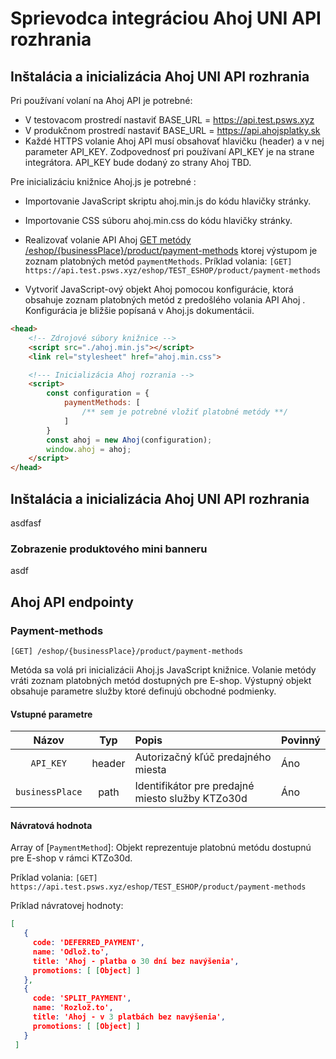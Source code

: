 # Sprievodca integráciou Ahoj UNI API rozhrania


## Inštalácia a inicializácia Ahoj UNI API rozhrania
Pri používaní volaní na Ahoj API je potrebné:
* V testovacom prostredí nastaviť BASE_URL = https://api.test.psws.xyz
* V produkčnom prostredí nastaviť BASE_URL = https://api.ahojsplatky.sk
* Každé HTTPS volanie Ahoj API musí obsahovať hlavičku (header) a v nej parameter API_KEY. Zodpovednosť pri používaní API_KEY je na strane integrátora. API_KEY bude dodaný zo strany Ahoj TBD.

Pre inicializáciu knižnice Ahoj.js je potrebné :
* Importovanie JavaScript skriptu ahoj.min.js do kódu hlavičky stránky.
* Importovanie CSS súboru ahoj.min.css do kódu hlavičky stránky.
* Realizovať volanie API Ahoj [GET metódy /eshop/{businessPlace}/product/payment-methods](/) ktorej výstupom je zoznam platobných metód `paymentMethods`. Príklad volania: `[GET] https://api.test.psws.xyz/eshop/TEST_ESHOP/product/payment-methods`

* Vytvoriť JavaScript-ový objekt Ahoj pomocou konfigurácie, ktorá obsahuje zoznam platobných metód z predošlého volania API Ahoj . Konfigurácia je bližšie popísaná v Ahoj.js dokumentácii.




```html
<head>
    <!-- Zdrojové súbory knižnice -->
    <script src="./ahoj.min.js"></script>
    <link rel="stylesheet" href="ahoj.min.css">

    <!--- Inicializácia Ahoj rozrania -->
    <script>
        const configuration = {
            paymentMethods: [
                /** sem je potrebné vložiť platobné metódy **/
            ]
        }
        const ahoj = new Ahoj(configuration);
        window.ahoj = ahoj;
    </script>
</head>
```

## Inštalácia a inicializácia Ahoj UNI API rozhrania
asdfasf

### Zobrazenie produktového mini banneru
asdf


## Ahoj API endpointy

### Payment-methods
`[GET] /eshop/{businessPlace}/product/payment-methods`

Metóda sa volá pri inicializácii Ahoj.js JavaScript knižnice. Volanie metódy vráti zoznam platobných metód dostupných pre E-shop. Výstupný objekt obsahuje parametre služby ktoré definujú obchodné podmienky.

#### Vstupné parametre

| Názov | Typ | Popis | Povinný |
|:-------:|:---------:|:------|:------|
| `API_KEY`  | header | Autorizačný kľúč predajného miesta   |  Áno |
| `businessPlace` | path | Identifikátor pre predajné miesto služby KTZo30d | Áno |


#### Návratová hodnota
Array of [`PaymentMethod`]: Objekt reprezentuje platobnú metódu dostupnú pre E-shop v rámci KTZo30d.



Príklad volania:
`[GET] https://api.test.psws.xyz/eshop/TEST_ESHOP/product/payment-methods`

Príklad návratovej hodnoty:

```json
[
   {
     code: 'DEFERRED_PAYMENT',
     name: 'Odlož.to',
     title: 'Ahoj - platba o 30 dní bez navýšenia',
     promotions: [ [Object] ]
   },
   {
     code: 'SPLIT_PAYMENT',
     name: 'Rozlož.to',
     title: 'Ahoj - v 3 platbách bez navýšenia',
     promotions: [ [Object] ]
   }
 ]
```


